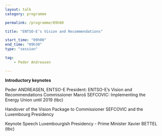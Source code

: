 ```yaml
---
layout: talk
category: programme

permalink: /programme/09h00

title: "ENTSO-E’s Vision and Recommendations"

start_time: "09h00"
end_time: "09h30"
type: "session"

tag: 
    - Peder Andreasen

---
```


**Introductory keynotes**
 
Peder ANDREASEN, ENTSO-E President: ENTSO-E’s Vision and Recommendations
Commissioner Maroš SEFCOVIC: Implementing the Energy Union until 2019 (tbc)
 
Handover of the Vision Package to Commissioner SEFCOVIC and the Luxembourg Presidency
 
 
Keynote Speech Luxembourgish Presidency - Prime Minister Xavier BETTEL (tbc)





